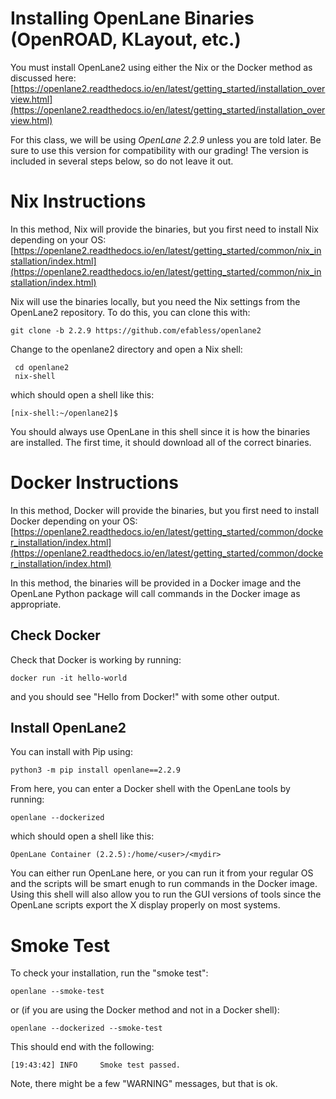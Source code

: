 # Installing OpenLane Binaries (OpenROAD, KLayout, etc.)

You must install OpenLane2 using either the Nix or the Docker method as discussed here:
[https://openlane2.readthedocs.io/en/latest/getting_started/installation_overview.html](https://openlane2.readthedocs.io/en/latest/getting_started/installation_overview.html)

For this class, we will be using *OpenLane 2.2.9* unless you are told later. Be sure to use this 
version for compatibility with our grading! The version is included in several steps below, so do not
leave it out.

# Nix Instructions

In this method, Nix will provide the binaries, but you first need to install Nix depending on your OS:
[https://openlane2.readthedocs.io/en/latest/getting_started/common/nix_installation/index.html](https://openlane2.readthedocs.io/en/latest/getting_started/common/nix_installation/index.html)

Nix will use the binaries locally, but you need the Nix settings from the OpenLane2 repository.
To do this, you can clone this with:
```
git clone -b 2.2.9 https://github.com/efabless/openlane2
```

Change to the openlane2 directory and open a Nix shell:
```
 cd openlane2
 nix-shell
```
which should open a shell like this:
```
[nix-shell:~/openlane2]$
```

You should always use OpenLane in this shell since it is how the binaries are installed. 
The first time, it should download all of the correct binaries.

# Docker Instructions

In this method, Docker will provide the binaries, but you first need to install Docker depending on your OS:
[https://openlane2.readthedocs.io/en/latest/getting_started/common/docker_installation/index.html](https://openlane2.readthedocs.io/en/latest/getting_started/common/docker_installation/index.html)

In this method, the binaries will be provided in a Docker image and the
OpenLane Python package will call commands in the Docker image as appropriate.

## Check Docker

Check that Docker is working by running:
```
docker run -it hello-world
```

and you should see "Hello from Docker!" with some other output.

## Install OpenLane2

You can install with Pip using:
```
python3 -m pip install openlane==2.2.9
```

From here, you can enter a Docker shell with the OpenLane tools by running:
```
openlane --dockerized
```
which should open a shell like this:
```
OpenLane Container (2.2.5):/home/<user>/<mydir>
```

You can either run OpenLane here, or you can run it from your regular OS and
the scripts will be smart enugh to run commands in the Docker image. Using this
shell will also allow you to run the GUI versions of tools since the OpenLane
scripts export the X display properly on most systems. 

# Smoke Test

To check your installation, run the "smoke test":
```
openlane --smoke-test
```
or (if you are using the Docker method and not in a Docker shell):
```
openlane --dockerized --smoke-test
```
This should end with the following:
```
[19:43:42] INFO     Smoke test passed.
```
Note, there might be a few "WARNING" messages, but that is ok.

